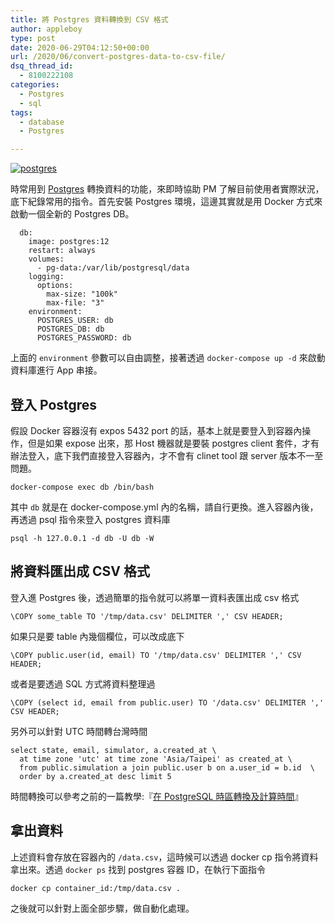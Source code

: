 ```yaml
---
title: 將 Postgres 資料轉換到 CSV 格式
author: appleboy
type: post
date: 2020-06-29T04:12:50+00:00
url: /2020/06/convert-postgres-data-to-csv-file/
dsq_thread_id:
  - 8100222108
categories:
  - Postgres
  - sql
tags:
  - database
  - Postgres

---
```

[![postgres][1]][2]

時常用到 [Postgres][3] 轉換資料的功能，來即時協助 PM 了解目前使用者實際狀況，底下紀錄常用的指令。首先安裝 Postgres 環境，這邊其實就是用 Docker 方式來啟動一個全新的 Postgres DB。

<pre><code class="language-yaml">  db:
    image: postgres:12
    restart: always
    volumes:
      - pg-data:/var/lib/postgresql/data
    logging:
      options:
        max-size: "100k"
        max-file: "3"
    environment:
      POSTGRES_USER: db
      POSTGRES_DB: db
      POSTGRES_PASSWORD: db</code></pre>

上面的 `environment` 參數可以自由調整，接著透過 `docker-compose up -d` 來啟動資料庫進行 App 串接。

<!--more-->

## 登入 Postgres

假設 Docker 容器沒有 expos 5432 port 的話，基本上就是要登入到容器內操作，但是如果 expose 出來，那 Host 機器就是要裝 postgres client 套件，才有辦法登入，底下我們直接登入容器內，才不會有 clinet tool 跟 server 版本不一至問題。

<pre><code class="language-bash">docker-compose exec db /bin/bash</code></pre>

其中 `db` 就是在 docker-compose.yml 內的名稱，請自行更換。進入容器內後，再透過 psql 指令來登入 postgres 資料庫

<pre><code class="language-bash">psql -h 127.0.0.1 -d db -U db -W</code></pre>

## 將資料匯出成 CSV 格式

登入進 Postgres 後，透過簡單的指令就可以將單一資料表匯出成 csv 格式

<pre><code class="language-bash">\COPY some_table TO &#039;/tmp/data.csv&#039; DELIMITER &#039;,&#039; CSV HEADER;</code></pre>

如果只是要 table 內幾個欄位，可以改成底下

<pre><code class="language-bash">\COPY public.user(id, email) TO &#039;/tmp/data.csv&#039; DELIMITER &#039;,&#039; CSV HEADER;</code></pre>

或者是要透過 SQL 方式將資料整理過

<pre><code class="language-bash">\COPY (select id, email from public.user) TO &#039;/data.csv&#039; DELIMITER &#039;,&#039; CSV HEADER;</code></pre>

另外可以針對 UTC 時間轉台灣時間

<pre><code class="language-sql">select state, email, simulator, a.created_at \
  at time zone &#039;utc&#039; at time zone &#039;Asia/Taipei&#039; as created_at \
  from public.simulation a join public.user b on a.user_id = b.id  \
  order by a.created_at desc limit 5</code></pre>

時間轉換可以參考之前的一篇教學:『[在 PostgreSQL 時區轉換及計算時間][4]』

## 拿出資料

上述資料會存放在容器內的 `/data.csv`，這時候可以透過 docker cp 指令將資料拿出來。透過 `docker ps` 找到 postgres 容器 ID，在執行下面指令

<pre><code class="language-bash">docker cp container_id:/tmp/data.csv .</code></pre>

之後就可以針對上面全部步驟，做自動化處理。

 [1]: https://lh3.googleusercontent.com/vbqq3rLa3xH1e2c1snKm4u0hhkm4mYaT7IRpVBQC22AYa_9xbzuCois2EXQT7-RvZNofhz2TJpz0-Wlfrs870jAn3fyfove-6uF_I8cSe89jI-zmq8BQ2XQS1_hRZJN5587iNVG6pvY=w400 "postgres"
 [2]: https://lh3.googleusercontent.com/vbqq3rLa3xH1e2c1snKm4u0hhkm4mYaT7IRpVBQC22AYa_9xbzuCois2EXQT7-RvZNofhz2TJpz0-Wlfrs870jAn3fyfove-6uF_I8cSe89jI-zmq8BQ2XQS1_hRZJN5587iNVG6pvY=w1920-h1080 "postgres"
 [3]: https://www.postgresql.org/ "Postgres"
 [4]: https://blog.wu-boy.com/2018/09/converting-timestamp-to-timestamp-in-a-specific-time-zone-in-postgres/ "在 PostgreSQL 時區轉換及計算時間"